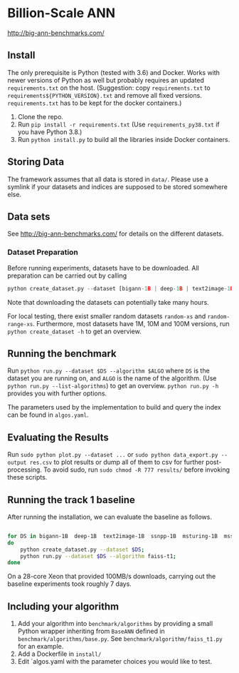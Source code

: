 # Billion-Scale ANN

<http://big-ann-benchmarks.com/>

## Install

The only prerequisite is Python (tested with 3.6) and Docker. Works with newer versions of Python as well but probably requires an updated `requirements.txt` on the host. (Suggestion: copy `requirements.txt` to `requirements${PYTHON_VERSION}.txt` and remove all fixed versions. `requirements.txt` has to be kept for the docker containers.)

1. Clone the repo.
2. Run `pip install -r requirements.txt` (Use `requirements_py38.txt` if you have Python 3.8.)
3. Run `python install.py` to build all the libraries inside Docker containers.

## Storing Data

The framework assumes that all data is stored in `data/`.
Please use a symlink if your datasets and indices are supposed to be stored somewhere else.

## Data sets

See <http://big-ann-benchmarks.com/> for details on the different datasets.

### Dataset Preparation

Before running experiments, datasets have to be downloaded. All preparation can be carried out by calling

```python
python create_dataset.py --dataset [bigann-1B | deep-1B | text2image-1B | ssnpp-1B | msturing-1B | msspacev-1B]
```

Note that downloading the datasets can potentially take many hours.

For local testing, there exist smaller random datasets `random-xs` and `random-range-xs`. 
Furthermore, most datasets have 1M, 10M and 100M versions, run `python create_dataset -h` to get an overview.


## Running the benchmark

Run `python run.py --dataset $DS --algorithm $ALGO` where `DS` is the dataset you are running on,
and `ALGO` is the name of the algorithm. (Use `python run.py --list-algorithms`) to get an overview.
`python run.py -h` provides you with further options.

The parameters used by the implementation to build and query the index can be found in `algos.yaml`.


## Evaluating the Results
Run `sudo python plot.py --dataset ...` or `sudo python data_export.py --output res.csv` to plot results or dump all of them to csv for further post-processing. 
To avoid sudo, run `sudo chmod -R 777 results/` before invoking these scripts.


## Running the track 1 baseline 
After running the installation, we can evaluate the baseline as follows.

```bash

for DS in bigann-1B  deep-1B  text2image-1B  ssnpp-1B  msturing-1B  msspacev-1B;
do
    python create_dataset.py --dataset $DS;
    python run.py --dataset $DS --algorithm faiss-t1;
done
```

On a 28-core Xeon that provided 100MB/s downloads, carrying out the baseline experiments took roughly 7 days.

## Including your algorithm

1. Add your algorithm into `benchmark/algorithms` by providing a small Python wrapper inheriting from `BaseANN`  defined in `benchmark/algorithms/base.py`. See `benchmark/algorithm/faiss_t1.py` for an example.
2. Add a Dockerfile in `install/` 
3. Edit `algos.yaml with the parameter choices you would like to test.

